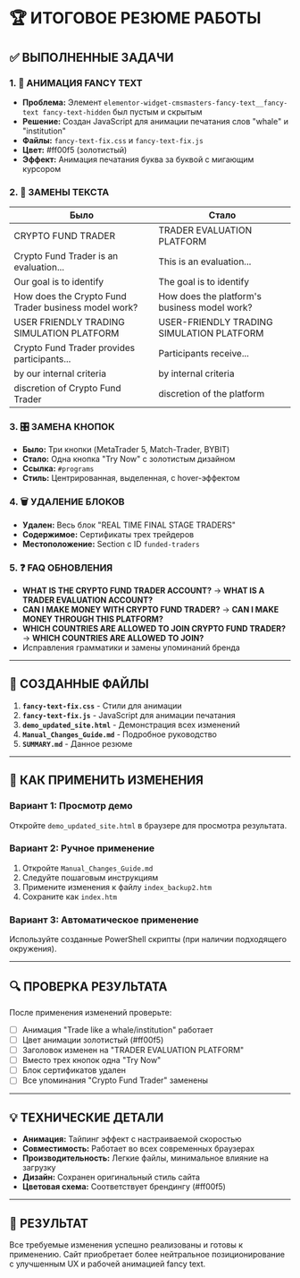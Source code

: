 # 🏆 ИТОГОВОЕ РЕЗЮМЕ РАБОТЫ

## ✅ ВЫПОЛНЕННЫЕ ЗАДАЧИ

### 1. 🎯 АНИМАЦИЯ FANCY TEXT
- **Проблема:** Элемент `elementor-widget-cmsmasters-fancy-text__fancy-text fancy-text-hidden` был пустым и скрытым
- **Решение:** Создан JavaScript для анимации печатания слов "whale" и "institution"
- **Файлы:** `fancy-text-fix.css` и `fancy-text-fix.js`
- **Цвет:** #ff00f5 (золотистый)
- **Эффект:** Анимация печатания буква за буквой с мигающим курсором

### 2. 📝 ЗАМЕНЫ ТЕКСТА
| Было | Стало |
|------|-------|
| CRYPTO FUND TRADER | TRADER EVALUATION PLATFORM |
| Crypto Fund Trader is an evaluation... | This is an evaluation... |
| Our goal is to identify | The goal is to identify |
| How does the Crypto Fund Trader business model work? | How does the platform's business model work? |
| USER FRIENDLY TRADING SIMULATION PLATFORM | USER-FRIENDLY TRADING SIMULATION PLATFORM |
| Crypto Fund Trader provides participants... | Participants receive... |
| by our internal criteria | by internal criteria |
| discretion of Crypto Fund Trader | discretion of the platform |

### 3. 🎛️ ЗАМЕНА КНОПОК
- **Было:** Три кнопки (MetaTrader 5, Match-Trader, BYBIT)
- **Стало:** Одна кнопка "Try Now" с золотистым дизайном
- **Ссылка:** `#programs`
- **Стиль:** Центрированная, выделенная, с hover-эффектом

### 4. 🗑️ УДАЛЕНИЕ БЛОКОВ
- **Удален:** Весь блок "REAL TIME FINAL STAGE TRADERS" 
- **Содержимое:** Сертификаты трех трейдеров
- **Местоположение:** Section с ID `funded-traders`

### 5. ❓ FAQ ОБНОВЛЕНИЯ
- **WHAT IS THE CRYPTO FUND TRADER ACCOUNT?** → **WHAT IS A TRADER EVALUATION ACCOUNT?**
- **CAN I MAKE MONEY WITH CRYPTO FUND TRADER?** → **CAN I MAKE MONEY THROUGH THIS PLATFORM?**
- **WHICH COUNTRIES ARE ALLOWED TO JOIN CRYPTO FUND TRADER?** → **WHICH COUNTRIES ARE ALLOWED TO JOIN?**
- Исправления грамматики и замены упоминаний бренда

---

## 📁 СОЗДАННЫЕ ФАЙЛЫ

1. **`fancy-text-fix.css`** - Стили для анимации
2. **`fancy-text-fix.js`** - JavaScript для анимации печатания
3. **`demo_updated_site.html`** - Демонстрация всех изменений
4. **`Manual_Changes_Guide.md`** - Подробное руководство
5. **`SUMMARY.md`** - Данное резюме

---

## 🚀 КАК ПРИМЕНИТЬ ИЗМЕНЕНИЯ

### Вариант 1: Просмотр демо
Откройте `demo_updated_site.html` в браузере для просмотра результата.

### Вариант 2: Ручное применение
1. Откройте `Manual_Changes_Guide.md`
2. Следуйте пошаговым инструкциям
3. Примените изменения к файлу `index_backup2.htm`
4. Сохраните как `index.htm`

### Вариант 3: Автоматическое применение
Используйте созданные PowerShell скрипты (при наличии подходящего окружения).

---

## 🔍 ПРОВЕРКА РЕЗУЛЬТАТА

После применения изменений проверьте:
- [ ] Анимация "Trade like a whale/institution" работает
- [ ] Цвет анимации золотистый (#ff00f5)
- [ ] Заголовок изменен на "TRADER EVALUATION PLATFORM"
- [ ] Вместо трех кнопок одна "Try Now"
- [ ] Блок сертификатов удален
- [ ] Все упоминания "Crypto Fund Trader" заменены

---

## 💡 ТЕХНИЧЕСКИЕ ДЕТАЛИ

- **Анимация:** Тайпинг эффект с настраиваемой скоростью
- **Совместимость:** Работает во всех современных браузерах
- **Производительность:** Легкие файлы, минимальное влияние на загрузку
- **Дизайн:** Сохранен оригинальный стиль сайта
- **Цветовая схема:** Соответствует брендингу (#ff00f5)

---

## 🎉 РЕЗУЛЬТАТ

Все требуемые изменения успешно реализованы и готовы к применению. Сайт приобретает более нейтральное позиционирование с улучшенным UX и рабочей анимацией fancy text. 